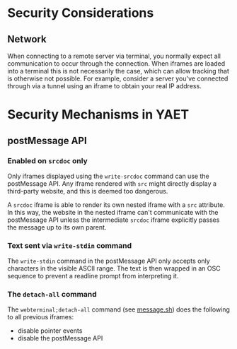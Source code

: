 # Security Considerations

## Network

When connecting to a remote server via terminal, you normally expect all
communication to occur through the connection. When iframes are loaded into
a terminal this is not necessarily the case, which can allow tracking that is
otherwise not possible. For example, consider a server you've connected
through via a tunnel using an iframe to obtain your real IP address.

# Security Mechanisms in YAET

## postMessage API

### Enabled on `srcdoc` only

Only iframes displayed using the `write-srcdoc` command can use the postMessage API.
Any iframe rendered with `src` might directly display a third-party website, and
this is deemed too dangerous.

A `srcdoc` iframe is able to render its own nested iframe with a `src` attribute.
In this way, the website in the nested iframe can't communicate with the postMessage
API unless the intermediate `srcdoc` iframe explicitly passes the message up to its
own parent.

### Text sent via `write-stdin` command

The `write-stdin` command in the postMessage API only accepts only characters
in the visible ASCII range. The text is then wrapped in an OSC sequence to
prevent a readline prompt from interpreting it.

### The `detach-all` command

The `webterminal;detach-all` command (see [message.sh](../examples/message.sh))
does the following to all previous iframes:
- disable pointer events
- disable the postMessage API
